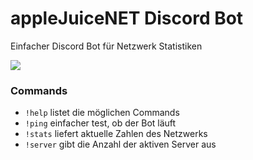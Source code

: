 # appleJuiceNET Discord Bot

Einfacher Discord Bot für Netzwerk Statistiken

![](https://img.shields.io/discord/748168568230641666)

### Commands
- `!help` listet die möglichen Commands
- `!ping` einfacher test, ob der Bot läuft
- `!stats` liefert aktuelle Zahlen des Netzwerks
- `!server` gibt die Anzahl der aktiven Server aus
